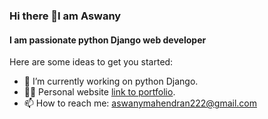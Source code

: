 ### Hi there 👋I am Aswany
#### I am passionate python Django web developer


<!-- **Aswanym/Aswanym** is a ✨ _special_ ✨ repository because its `README.md` (this file) appears on your GitHub profile. -->

Here are some ideas to get you started:

- 🌱 I’m currently working on python Django.
- 👨‍💻 Personal website [link to portfolio](https://glittery-bavarois-267900.netlify.app/).
- 📫 How to reach me: aswanymahendran222@gmail.com

 
